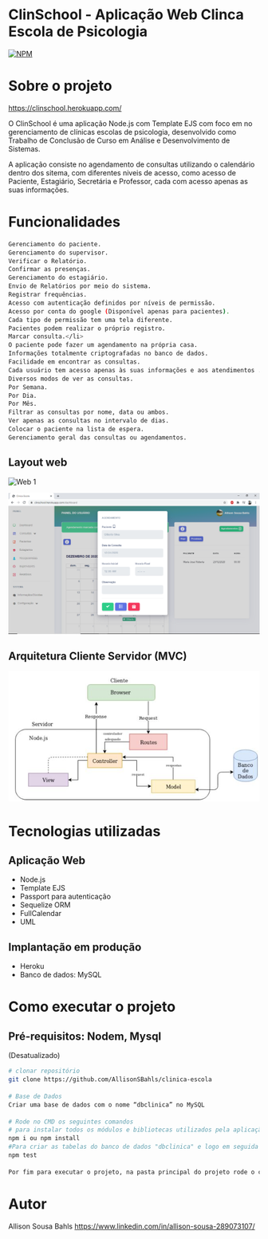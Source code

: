 # ClinSchool - Aplicação Web Clinca Escola de Psicologia
[![NPM](https://img.shields.io/npm/l/react)](https://github.com/AllisonSBahls/clinica-escola/blob/master/LICENSE) 

# Sobre o projeto

https://clinschool.herokuapp.com/

O ClinSchool é uma aplicação Node.js com Template EJS com foco em no gerenciamento de clínicas escolas de psicologia, desenvolvido como Trabalho de Conclusão de Curso em Análise e Desenvolvimento de Sistemas.

A aplicação consiste no agendamento de consultas utilizando o calendário dentro dos sitema, com diferentes niveis de acesso, como acesso de Paciente, Estagiário, Secretária e Professor, cada com acesso apenas as suas informações.

# Funcionalidades
```bash
Gerenciamento do paciente.
Gerenciamento do supervisor.
Verificar o Relatório.
Confirmar as presenças.
Gerenciamento do estagiário.
Envio de Relatórios por meio do sistema.
Registrar frequências.
Acesso com autenticação definidos por níveis de permissão.
Acesso por conta do google (Disponível apenas para pacientes).
Cada tipo de permissão tem uma tela diferente.
Pacientes podem realizar o próprio registro.
Marcar consulta.</li>
O paciente pode fazer um agendamento na própria casa.
Informações totalmente criptografadas no banco de dados.
Facilidade em encontrar as consultas.
Cada usuário tem acesso apenas às suas informações e aos atendimentos .que tenha vínculo.
Diversos modos de ver as consultas.
Por Semana.
Por Dia.
Por Mês.
Filtrar as consultas por nome, data ou ambos.
Ver apenas as consultas no intervalo de dias.
Colocar o paciente na lista de espera.
Gerenciamento geral das consultas ou agendamentos.
```

## Layout web
![Web 1](https://github.com/AllisonSBahls/clinica-escola/blob/master/app/public/img/doc/Sem%20t%C3%ADtulo.png)

![Web 2](https://github.com/AllisonSBahls/clinica-escola/blob/master/app/public/img/doc/2.png)

## Arquitetura Cliente Servidor (MVC)
![Arquitetura Cliente Servidor (MVC)](https://github.com/AllisonSBahls/clinica-escola/blob/master/app/public/img/doc/Arquitetura.JPG)

# Tecnologias utilizadas
## Aplicação Web
- Node.js
- Template EJS
- Passport para autenticação
- Sequelize ORM
- FullCalendar
- UML

## Implantação em produção
- Heroku
- Banco de dados: MySQL

# Como executar o projeto
## Pré-requisitos: Nodem, Mysql
(Desatualizado)
```bash
# clonar repositório
git clone https://github.com/AllisonSBahls/clinica-escola

# Base de Dados 
Criar uma base de dados com o nome “dbclinica” no MySQL

# Rode no CMD os seguintes comandos
# para instalar todos os módulos e bibliotecas utilizados pela aplicação
npm i ou npm install
#Para criar as tabelas do banco de dados "dbclinica" e logo em seguida e validação das funções
npm test 

Por fim para executar o projeto, na pasta principal do projeto rode o comando node app.js. Após isso basta acessar http://localhost:4000.
```

# Autor

Allison Sousa Bahls
https://www.linkedin.com/in/allison-sousa-289073107/


